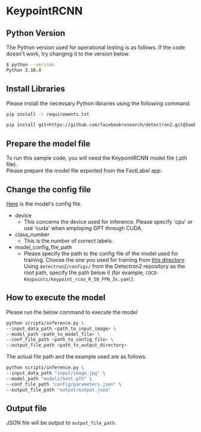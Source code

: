 # KeypointRCNN

## Python Version
The Python version used for operational testing is as follows. If the code doesn't work, try changing it to the version below.
```bash
$ python --version
Python 3.10.4
```

## Install Libraries
Please install the necessary Python libraries using the following command.
```bash
pip install -r requirements.txt
```
```bash
pip install git+https://github.com/facebookresearch/detectron2.git@5aeb252b194b93dc2879b4ac34bc51a31b5aee13
```
## Prepare the model file
To run this sample code, you will need the KeypointRCNN model file (.pth file).  
Please prepare the model file exported from the FastLabel app.

## Change the config file
[Here](./config/parameters.json) is the model's config file.
 - device
   - This concerns the device used for inference. Please specify 'cpu' or use 'cuda' when employing GPT through CUDA.
 - class_number
   - This is the number of correct labels.
 - model_config_file_path
   - Please specify the path to the config file of the model used for training. Choose the one you used for training from [this directory](https://github.com/facebookresearch/detectron2/tree/main/configs). Using `detectron2/configs/` from the Detectron2 repository as the root path, specify the path below it (for example, `COCO-Keypoints/keypoint_rcnn_R_50_FPN_3x.yaml`).

## How to execute the model
Please run the below command to execute the model
```bash
python scripts/inference.py \
--input_data_path <path_to_input_image> \
--model_path <path_to_model_file> \
--conf_file_path <path_to_config_file> \
--output_file_path <path_to_output_directory>
```

The actual file path and the example used are as follows.
```bash
python scripts/inference.py \
--input_data_path "input/image.jpg" \
--model_path "models/best.pth" \
--conf_file_path "config/parameters.json" \
--output_file_path "output/output.json"
```

## Output file
JSON file will be output to `output_file_path`.
